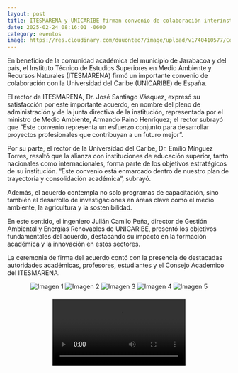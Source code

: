 ```yaml
---
layout: post
title: ITESMARENA y UNICARIBE firman convenio de colaboración interinstitucional
date: 2025-02-24 08:16:01 -0600
category: eventos
image: https://res.cloudinary.com/duuonteo7/image/upload/v1740410577/Convenio%20UNICARIBE/1.jpg
---
```

<p>En beneficio de la comunidad académica del municipio de Jarabacoa y del país, el Instituto Técnico de Estudios Superiores en Medio Ambiente y Recursos Naturales (ITESMARENA) firmó un importante convenio de colaboración con la Universidad del Caribe (UNICARIBE) de España.</p>

<p>El rector de ITESMARENA, Dr. José Santiago Vásquez, expresó su satisfacción por este importante acuerdo, en nombre del pleno de administración y de la junta directiva de la institución, representada por el ministro de Medio Ambiente, Armando Paino Henríquez; el rector subrayó que “Este convenio representa un esfuerzo conjunto para desarrollar proyectos profesionales que contribuyan a un futuro mejor”.</p>

<p>Por su parte, el rector de la Universidad del Caribe, Dr. Emilio Mínguez Torres, resaltó que la alianza con instituciones de educación superior, tanto nacionales como internacionales, forma parte de los objetivos estratégicos de su institución. “Este convenio está enmarcado dentro de nuestro plan de trayectoria y consolidación académica”, subrayó.</p>

<p>Además, el acuerdo contempla no solo programas de capacitación, sino también el desarrollo de investigaciones en áreas clave como el medio ambiente, la agricultura y la sostenibilidad.</p>

<p>En este sentido, el ingeniero Julián Camilo Peña, director de Gestión Ambiental y Energías Renovables de UNICARIBE, presentó los objetivos fundamentales del acuerdo, destacando su impacto en la formación académica y la innovación en estos sectores.</p>

<p>La ceremonia de firma del acuerdo contó con la presencia de destacadas autoridades académicas, profesores, estudiantes y el Consejo Academico del ITESMARENA.</p>

<div style="text-align: center;">
    <img src="https://res.cloudinary.com/duuonteo7/image/upload/v1740410577/Convenio%20UNICARIBE/1.jpg" alt="Imagen 1" style="max-width: 100%; height: auto; margin-bottom: 10px;">
    <img src="https://res.cloudinary.com/duuonteo7/image/upload/v1740410577/Convenio%20UNICARIBE/2.jpg" alt="Imagen 2" style="max-width: 100%; height: auto; margin-bottom: 10px;">
    <img src="https://res.cloudinary.com/duuonteo7/image/upload/v1740410577/Convenio%20UNICARIBE/3.jpg" alt="Imagen 3" style="max-width: 100%; height: auto; margin-bottom: 10px;">
    <img src="https://res.cloudinary.com/duuonteo7/image/upload/v1740410577/Convenio%20UNICARIBE/4.jpg" alt="Imagen 4" style="max-width: 100%; height: auto; margin-bottom: 10px;">
    <img src="https://res.cloudinary.com/duuonteo7/image/upload/v1740410577/Convenio%20UNICARIBE/5.jpg" alt="Imagen 5" style="max-width: 100%; height: auto; margin-bottom: 10px;">
    <video controls style="max-width: 100%; height: auto; margin-top: 10px;">
        <source src="https://res.cloudinary.com/duuonteo7/video/upload/v1740410608/Convenio%20UNICARIBE/6.mp4" type="video/mp4">
    </video>
</div>
